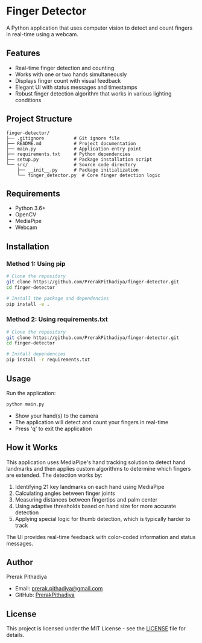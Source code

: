 # Finger Detector

A Python application that uses computer vision to detect and count fingers in real-time using a webcam.

## Features

- Real-time finger detection and counting
- Works with one or two hands simultaneously
- Displays finger count with visual feedback
- Elegant UI with status messages and timestamps
- Robust finger detection algorithm that works in various lighting conditions

## Project Structure

```
finger-detector/
├── .gitignore           # Git ignore file
├── README.md            # Project documentation
├── main.py              # Application entry point
├── requirements.txt     # Python dependencies
├── setup.py             # Package installation script
└── src/                 # Source code directory
    ├── __init__.py      # Package initialization
    └── finger_detector.py  # Core finger detection logic
```

## Requirements

- Python 3.6+
- OpenCV
- MediaPipe
- Webcam

## Installation

### Method 1: Using pip

```bash
# Clone the repository
git clone https://github.com/PrerakPithadiya/finger-detector.git
cd finger-detector

# Install the package and dependencies
pip install -e .
```

### Method 2: Using requirements.txt

```bash
# Clone the repository
git clone https://github.com/PrerakPithadiya/finger-detector.git
cd finger-detector

# Install dependencies
pip install -r requirements.txt
```

## Usage

Run the application:

```bash
python main.py
```

- Show your hand(s) to the camera
- The application will detect and count your fingers in real-time
- Press 'q' to exit the application

## How it Works

This application uses MediaPipe's hand tracking solution to detect hand landmarks and then applies custom algorithms to determine which fingers are extended. The detection works by:

1. Identifying 21 key landmarks on each hand using MediaPipe
2. Calculating angles between finger joints
3. Measuring distances between fingertips and palm center
4. Using adaptive thresholds based on hand size for more accurate detection
5. Applying special logic for thumb detection, which is typically harder to track

The UI provides real-time feedback with color-coded information and status messages.

## Author

Prerak Pithadiya
- Email: prerak.pithadiya@gmail.com
- GitHub: [PrerakPithadiya](https://github.com/PrerakPithadiya)

## License

This project is licensed under the MIT License - see the [LICENSE](LICENSE) file for details.
